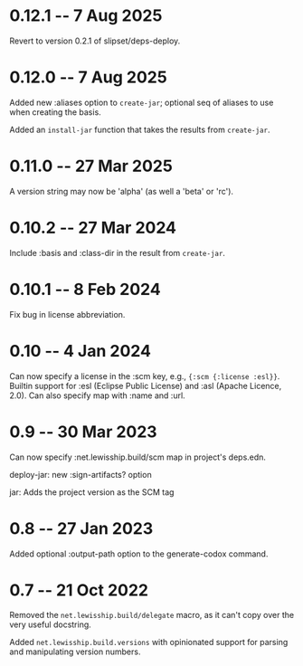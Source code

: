 # 0.12.1 -- 7 Aug 2025

Revert to version 0.2.1 of slipset/deps-deploy.

# 0.12.0 -- 7 Aug 2025

Added new :aliases option to `create-jar`; optional seq of aliases to use when creating the basis.

Added an `install-jar` function that takes the results from `create-jar`.
 
# 0.11.0 -- 27 Mar 2025

A version string may now be 'alpha' (as well a 'beta' or 'rc').

# 0.10.2 -- 27 Mar 2024

Include :basis and :class-dir in the result from `create-jar`.

# 0.10.1 -- 8 Feb 2024

Fix bug in license abbreviation.

# 0.10 -- 4 Jan 2024

Can now specify a license in the :scm key, e.g., `{:scm {:license :esl}}`.
Builtin support for :esl (Eclipse Public License) and :asl (Apache Licence, 2.0). Can also specify
map with :name and :url.

# 0.9 -- 30 Mar 2023

Can now specify :net.lewisship.build/scm map in project's deps.edn.

deploy-jar: new :sign-artifacts? option

jar: Adds the project version as the SCM tag


# 0.8 -- 27 Jan 2023

Added optional :output-path option to the generate-codox command.

# 0.7 -- 21 Oct 2022

Removed the `net.lewisship.build/delegate` macro, as it can't copy over the very useful docstring.

Added `net.lewisship.build.versions` with opinionated support for parsing and
manipulating version numbers.
